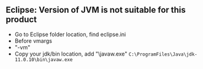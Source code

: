 ## Eclipse: Version of JVM is not suitable for this product

- Go to Eclipse folder location, find eclipse.ini
- Before vmargs
- "-vm"
- Copy your jdk/bin location, add "\javaw.exe"
```C:\ProgramFiles\Java\jdk-11.0.10\bin\javaw.exe```
